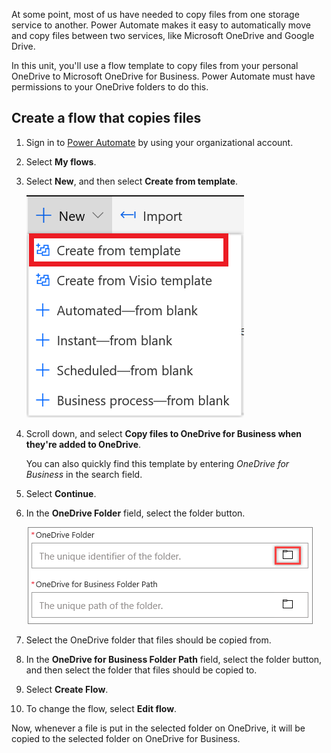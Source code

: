 At some point, most of us have needed to copy files from one storage service to another. Power Automate makes it easy to automatically move and copy files between two services, like Microsoft OneDrive and Google Drive.

In this unit, you'll use a flow template to copy files from your personal OneDrive to Microsoft OneDrive for Business. Power Automate must have permissions to your OneDrive folders to do this.

## Create a flow that copies files

1. Sign in to [Power Automate](https://ms.flow.microsoft.com) by using your organizational account.

1. Select **My flows**.

1. Select **New**, and then select **Create from template**.

    ![Screenshot of the New menu expanded and the Create from template option highlighted.](../media/Flow-notification-boss.png)

1. Scroll down, and select **Copy files to OneDrive for Business when they're added to OneDrive**.

    You can also quickly find this template by entering *OneDrive for Business* in the search field.

1. Select **Continue**.

1. In the **OneDrive Folder** field, select the folder button.

    ![Screenshot of the Folder button highlighted next to the OneDrive Folder field.](../media/flow-onedrive.png)

1. Select the OneDrive folder that files should be copied from.

1. In the **OneDrive for Business Folder Path** field, select the folder button, and then select the folder that files should be copied to.

1. Select **Create Flow**.

1. To change the flow, select **Edit flow**.

Now, whenever a file is put in the selected folder on OneDrive, it will be copied to the selected folder on OneDrive for Business.
